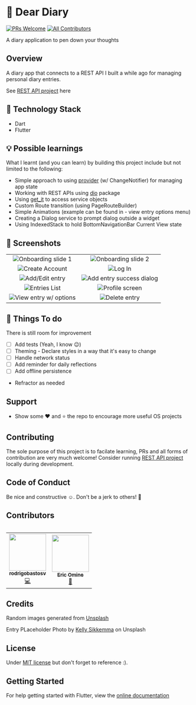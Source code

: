 # 📓 Dear Diary
[![PRs Welcome](https://img.shields.io/badge/PRs-welcome-brightgreen.svg?style=flat-square)](http://makeapullrequest.com) <!-- ALL-CONTRIBUTORS-BADGE:START - Do not remove or modify this section -->
[![All Contributors](https://img.shields.io/badge/all_contributors-2-orange.svg?style=flat-square)](#contributors-)
<!-- ALL-CONTRIBUTORS-BADGE:END -->

A diary application to pen down your thoughts

## Overview
A diary app that connects to a REST API I built a while ago for managing personal diary entries.

See [REST API project](https://github.com/Alameen688/MyDiary/tree/develop) here 

## 🚀 Technology Stack

- Dart
- Flutter

## 💡 Possible learnings
What I learnt (and you can learn) by building this project include but not limited to the following:
- Simple approach to using [provider](https://pub.dev/packages/provider) (w/ ChangeNotifier) for managing app state
- Working with REST APIs using [dio](https://pub.dev/packages/dio) package
- Using [get_it](https://pub.dev/packages/get_it) to access service objects 
- Custom Route transition (using PageRouteBuilder)
- Simple Animations (example can be found in - view entry options menu)
- Creating a Dialog service to prompt dialog outside a widget
- Using IndexedStack to hold BottomNavigationBar Current View state

## 📸 Screenshots
|                           |                            |
| :----------------------------------: | :----------------------------------: |
| ![Onboarding slide 1](https://res.cloudinary.com/mentos/v1574962847/mockup/slider_1.png) | ![Onboarding slide 2](https://res.cloudinary.com/mentos/v1574962915/mockup/slider_2.png) |
| ![Create Account](https://res.cloudinary.com/mentos/v1574962873/mockup/sign_up.png) | ![Log In](https://res.cloudinary.com/mentos/v1574962809/mockup/log_in.png) |
| ![Add/Edit entry](https://res.cloudinary.com/mentos/v1574962856/mockup/edit_entry.png) | ![Add entry success dialog](https://res.cloudinary.com/mentos/v1574962855/mockup/add_entry_dialog.png) |
| ![Entries List](https://res.cloudinary.com/mentos/v1574962805/mockup/list_entry.png) | ![Profile screen](https://res.cloudinary.com/mentos/image/upload/v1574962829/mockup/profile_page.png) |
| ![View entry w/ options](https://res.cloudinary.com/mentos/image/upload/v1574962934/mockup/view_entry_options.png) | ![Delete entry](https://res.cloudinary.com/mentos/v1574962838/mockup/delete_entry_confirm_dialog.png) |

## 📖 Things To do
There is still room for improvement
- [ ] Add tests (Yeah, I know :wink:)
- [ ] Theming - Declare styles in a way that it's easy to change
- [ ] Handle network status
- [ ] Add reminder for daily reflections
- [ ] Add offline persistence
- Refractor as needed

## Support
- Show some :heart: and :star: the repo to encourage more useful OS projects

## Contributing
The sole purpose of this project is to facilate learning, PRs and all forms of contribution are very much welcome! 
Consider running [REST API project](https://github.com/Alameen688/MyDiary/tree/develop) locally during development. 

## Code of Conduct
Be nice and constructive :relaxed:. 
Don't be a jerk to others! :triangular_flag_on_post:

## Contributors
<table>
  <tr>
<!-- ALL-CONTRIBUTORS-LIST:START - Do not remove or modify this section -->
<!-- prettier-ignore-start -->
<!-- markdownlint-disable -->
<table>
  <tr>
    <td align="center"><a href="https://github.com/rodrigobastosv"><img src="https://avatars3.githubusercontent.com/u/12686272?v=4" width="100px;" alt=""/><br /><sub><b>rodrigobastosv</b></sub></a><br /><a href="https://github.com/Alameen688/dear_diary/commits?author=rodrigobastosv" title="Code">💻</a></td>
    <td align="center"><a href="https://github.com/ericomine"><img src="https://avatars3.githubusercontent.com/u/3171646?v=4" width="100px;" alt=""/><br /><sub><b>Eric Omine</b></sub></a><br /><a href="#maintenance-ericomine" title="Maintenance">🚧</a></td>
  </tr>
</table>

<!-- markdownlint-enable -->
<!-- prettier-ignore-end -->
<!-- ALL-CONTRIBUTORS-LIST:END -->
</table>

## Credits
Random images generated from [Unsplash](https://unsplash.com/)

Entry PLaceholder Photo by [Kelly Sikkemma](https://unsplash.com/@kellysikkema) on Unsplash

## License
Under [MIT license](/LICENSE) but don't forget to reference :).

## Getting Started

For help getting started with Flutter, view the
[online documentation](https://flutter.dev/docs)
